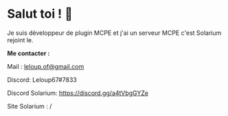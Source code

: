 # Salut toi ! 👋

Je suis développeur de plugin MCPE et j'ai un serveur MCPE c'est Solarium rejoint le.

**Me contacter :**

Mail : leloup.of@gmail.com

Discord: Leloup67#7833

Discord Solarium: https://discord.gg/a4tVbgGYZe

Site Solarium : /
